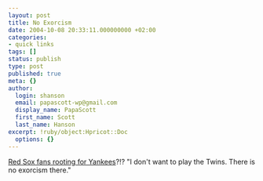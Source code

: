 ```yaml
---
layout: post
title: No Exorcism
date: 2004-10-08 20:33:11.000000000 +02:00
categories:
- quick links
tags: []
status: publish
type: post
published: true
meta: {}
author:
  login: shanson
  email: papascott-wp@gmail.com
  display_name: PapaScott
  first_name: Scott
  last_name: Hanson
excerpt: !ruby/object:Hpricot::Doc
  options: {}
---
```

<p><a href="http://sports.yahoo.com/mlb/news;_ylc=X3oDMTBpa2lpNnFzBF9TAzk1ODYxNzc3BHNlYwN0bQ--?slug=dw-soxfanswantyankees&prov=yhoo&type=lgns" title="Yahoo! Sports - MLB - Asking for it">Red Sox fans rooting for Yankees</a>?!? "I don't want to play the Twins. There is no exorcism there."</p>
